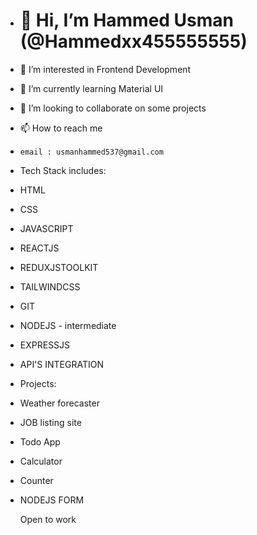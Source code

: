 - <h1 className='text-center'>👋 Hi, I’m Hammed Usman (@Hammedxx455555555)</h1>
- 👀 I’m interested in Frontend Development
- 🌱 I’m currently learning  Material UI
- 💞️ I’m looking to collaborate on some projects
- 📫 How to reach me
-     email : usmanhammed537@gmail.com
  
- Tech Stack includes:
-    HTML
-    CSS
-    JAVASCRIPT
-    REACTJS
-    REDUXJSTOOLKIT
-    TAILWINDCSS
-    GIT
-    NODEJS - intermediate
-    EXPRESSJS
-    API'S INTEGRATION
-  Projects:
- Weather forecaster
- JOB listing site 
- Todo App
- Calculator
- Counter
- NODEJS FORM

     Open to work 
  

<!---
Hammedxx455555555/Hammedxx455555555 is a ✨ special ✨ repository because its `README.md` (this file) appears on your GitHub profile.
You can click the Preview link to take a look at your changes.
--->
